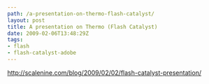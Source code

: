 ```yaml
---
path: /a-presentation-on-thermo-flash-catalyst/
layout: post
title: A presentation on Thermo (Flash Catalyst)
date: 2009-02-06T13:48:29Z
tags:
- flash
- flash-catalyst-adobe
---
```


<a href="http://scalenine.com/blog/2009/02/02/flash-catalyst-presentation/" target="_blank">http://scalenine.com/blog/2009/02/02/flash-catalyst-presentation/</a>